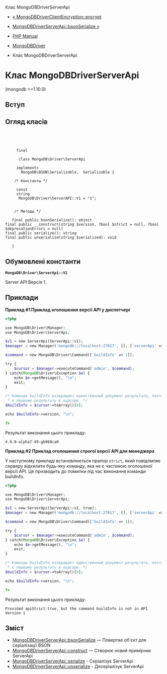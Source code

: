 Клас MongoDBDriverServerApi

-   [« MongoDBDriverClientEncryption::encrypt](mongodb-driver-clientencryption.encrypt.html)
    
-   [MongoDBDriverServerApi::bsonSerialize »](mongodb-driver-serverapi.bsonserialize.html)
    
-   [PHP Manual](index.md)
    
-   [MongoDBDriver](book.mongodb.md)
    
-   Клас MongoDBDriverServerApi
    

# Клас MongoDBDriverServerApi

(mongodb >=1.10.0)

## Вступ

## Огляд класів

```classsynopsis



    
     final
     
      class MongoDB\Driver\ServerApi
     
     implements 
       MongoDB\BSON\Serializable,  Serializable {

    /* Константы */
    
     const
     string
      MongoDB\Driver\ServerAPI::V1 = "1";


    /* Методы */
    
   final public bsonSerialize(): object
final public __construct(string $version, ?bool $strict = null, ?bool $deprecationErrors = null)
final public serialize(): string
final public unserialize(string $serialized): void

   }
```

## Обумовлені константи

**`MongoDB\Driver\ServerApi::V1`**

Server API Версія 1.

## Приклади

**Приклад #1 Приклад оголошення версії API у диспетчері**

```php
<?php

use MongoDB\Driver\Manager;
use MongoDB\Driver\ServerApi;

$v1 = new ServerApi(ServerApi::v1);
$manager = new Manager('mongodb://localhost:27017', [], ['serverApi' => $v1]);

$command = new MongoDB\Driver\Command(['buildInfo' => 1]);

try {
    $cursor = $manager->executeCommand('admin', $command);
} catch(MongoDB\Driver\Exception $e) {
    echo $e->getMessage(), "\n";
    exit;
}

/* Команда buildInfo возвращает единственный документ результата, поэтому нам нужно получить доступ
 * к первому результату в курсоре. */
$buildInfo = $cursor->toArray()[0];

echo $buildInfo->version, "\n";

?>
```

Результат виконання цього прикладу:

```
4.9.0-alpha7-49-gb968ca0
```

**Приклад #2 Приклад оголошення строгої версії API для менеджера**

У наступному прикладі встановлюється прапор `strict`, який повідомляє серверу відхилити будь-яку команду, яка не є частиною оголошеної версії API. Це призводить до помилки під час виконання команди buildInfo.

```php
<?php

use MongoDB\Driver\Manager;
use MongoDB\Driver\ServerApi;

$v1 = new ServerApi(ServerApi::v1, true);
$manager = new Manager('mongodb://localhost:27017', [], ['serverApi' => $v1]);

$command = new MongoDB\Driver\Command(['buildInfo' => 1]);

try {
    $cursor = $manager->executeCommand('admin', $command);
} catch(MongoDB\Driver\Exception $e) {
    echo $e->getMessage(), "\n";
    exit;
}

/* Команда buildInfo возвращает единственный документ результата, поэтому нам нужно получить доступ
 * к первому результату в курсоре. */
$buildInfo = $cursor->toArray()[0];

echo $buildInfo->version, "\n";

?>
```

Результат виконання цього прикладу:

```
Provided apiStrict:true, but the command buildInfo is not in API Version 1
```

## Зміст

-   [MongoDBDriverServerApi::bsonSerialize](mongodb-driver-serverapi.bsonserialize.html) — Повертає об'єкт для серіалізації BSON
-   [MongoDBDriverServerApi::construct](mongodb-driver-serverapi.construct.html) — Створює новий примірник ServerApi
-   [MongoDBDriverServerApi::serialize](mongodb-driver-serverapi.serialize.html) - Серіалізує ServerApi
-   [MongoDBDriverServerApi::unserialize](mongodb-driver-serverapi.unserialize.html) - Десеріалізує ServerApi